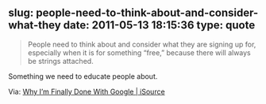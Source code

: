 slug: people-need-to-think-about-and-consider-what-they
date: 2011-05-13 18:15:36
type: quote
---

> People need to think about and consider what they are signing up for, especially when it is for something “free,” because there will always be strings attached.

Something we need to educate people about.

 Via: [Why I’m Finally Done With Google | iSource](http://isource.com/2011/05/11/why-im-finally-done-with-google/)
